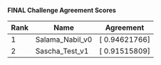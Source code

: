 **FINAL Challenge Agreement Scores**



|Rank|Name|Agreement|
|----|-----|---|
|1|Salama_Nabil_v0|[ 0.94621766]|
|2|Sascha_Test_v1|[ 0.91515809]|
